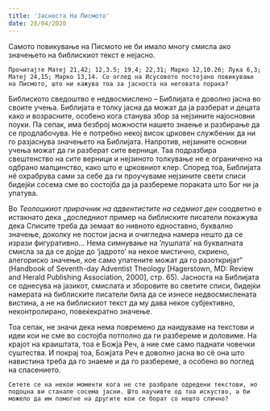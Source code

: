 ```yaml
---
title: 'Јасноста На Писмото'
date: 28/04/2020
---
```


Самото повикување на Писмото не би имало многу смисла ако значењето на библискиот текст е нејасно.

`Прочитајте Матеј 21,42; 12,3.5; 19,4; 22,31; Марко 12,10.26; Лука 6,3; Матеј 24,15; Марко 13,14. Со оглед на Исусовото постојано повикување на Писмото, што ни кажува тоа за јасноста на неговата порака?`

Библиското сведоштво е недвосмислено – Библијата е доволно јасна во своите учења. Библијата е толку јасна да можат да ја разберат и децата како и возрасните, особено кога станува збор за нејзините најосновни поуки. Па сепак, има безброј можности нашето знаење и разбирање да се продлабочува. Не е потребно некој висок црковен службеник да ни го разјаснува значењето на Библијата. Напротив, нејзините основни учења можат да ги разберат сите верници. Таа подразбира свештенство на сите верници и нејзиното толкување не е ограничено на одбрано малцинство, како што е црковниот клер. Според тоа, Библијата нё охрабрува сами за себе да ги проучуваме нејзините свети списи бидејќи сосема сме во состојба да ја разбереме пораката што Бог ни ја упатува.

Во *Теолошкиот прирачник на адвентистите на седмиот ден* соодветно е истакнато дека „доследниот пример на библиските писатели покажува дека Списите треба да земаат во нивното едноставно, буквално значење, доколку не постои јасна и очигледна намера нешто да се изрази фигуративно... Нема симнување на ’лушпата’ на буквалната смисла за да се дојде до ‘јадрото’ на некое мистично, скриено, алегориско значење, кое само упатените можат да го разоткријат“ (Handbook of Seventh-day Adventist Theology [Hagerstown, MD: Review and Herald Publishing Association, 2000], стр. 65). Јасноста на Библијата се однесува на јазикот, смислата и зборовите во светите списи, бидејќи намерата на библиските писатели била да се изнесе недвосмислената вистина, а не на библискиот текст да му дава некое субјективно, неконтролирано, повеќекратно значење.

Тоа сепак, не значи дека нема повремено да наидуваме на текстови и идеи кои не сме во состојба потполно да ги разбереме и доловиме. На крајот на краиштата, тоа е Божја Реч, а ние сме само паднати човечки суштества. И покрај тоа, Божјата Реч е доволно јасна во сё она што навистина треба да го знаеме и да го разбереме, а особено во поглед на спасението.

`Сетете се на некои моменти кога не сте разбрале одредени текстови, но подоцна ви станале сосема јасни. Што научивте од тоа искуство, а би можело да им помогне на другите кои се борат со нешто слично?`
